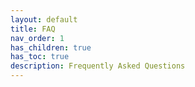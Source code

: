 ```yaml
---
layout: default
title: FAQ
nav_order: 1
has_children: true
has_toc: true
description: Frequently Asked Questions
---
```



